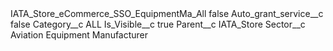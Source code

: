 <?xml version="1.0" encoding="UTF-8"?>
<CustomMetadata xmlns="http://soap.sforce.com/2006/04/metadata" xmlns:xsi="http://www.w3.org/2001/XMLSchema-instance" xmlns:xsd="http://www.w3.org/2001/XMLSchema">
    <label>IATA_Store_eCommerce_SSO_EquipmentMa_All</label>
    <protected>false</protected>
    <values>
        <field>Auto_grant_service__c</field>
        <value xsi:type="xsd:boolean">false</value>
    </values>
    <values>
        <field>Category__c</field>
        <value xsi:type="xsd:string">ALL</value>
    </values>
    <values>
        <field>Is_Visible__c</field>
        <value xsi:type="xsd:boolean">true</value>
    </values>
    <values>
        <field>Parent__c</field>
        <value xsi:type="xsd:string">IATA_Store</value>
    </values>
    <values>
        <field>Sector__c</field>
        <value xsi:type="xsd:string">Aviation Equipment Manufacturer</value>
    </values>
</CustomMetadata>
